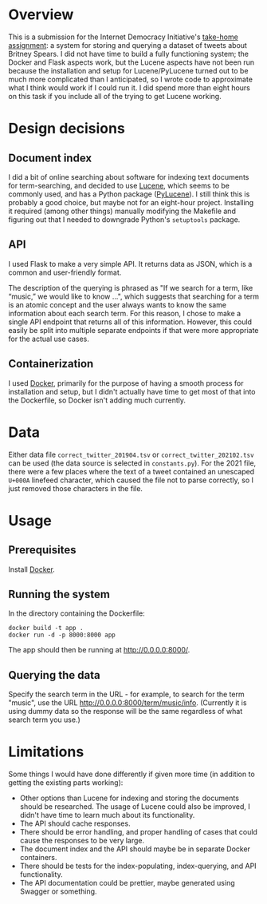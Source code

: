 # Overview

This is a submission for the Internet Democracy Initiative's [take-home assignment]([https://docs.google.com/document/d/1BGro-7cGty90IhFWNmV3EhxyBv3AWzJecIaoOoRcc5w/): a system for storing and querying a dataset of tweets about Britney Spears.  I did not have time to build a fully functioning system; the Docker and Flask aspects work, but the Lucene aspects have not been run because the installation and setup for Lucene/PyLucene turned out to be much more complicated than I anticipated, so I wrote code to approximate what I think would work if I could run it.  I did spend more than eight hours on this task if you include all of the trying to get Lucene working.


# Design decisions

## Document index

I did a bit of online searching about software for indexing text documents for term-searching, and decided to use [Lucene](https://lucene.apache.org/core/), which seems to be commonly used, and has a Python package ([PyLucene](https://lucene.apache.org/pylucene/features.html)).  I still think this is probably a good choice, but maybe not for an eight-hour project.  Installing it required (among other things) manually modifying the Makefile and figuring out that I needed to downgrade Python's `setuptools` package.

## API

I used Flask to make a very simple API.  It returns data as JSON, which is a common and user-friendly format.

The description of the querying is phrased as "If we search for a term, like “music,” we would like to know ...", which suggests that searching for a term is an atomic concept and the user always wants to know the same information about each search term.  For this reason, I chose to make a single API endpoint that returns all of this information.  However, this could easily be split into multiple separate endpoints if that were more appropriate for the actual use cases.

## Containerization

I used [Docker](https://docs.docker.com/guides/docker-overview/), primarily for the purpose of having a smooth process for installation and setup, but I didn't actually have time to get most of that into the Dockerfile, so Docker isn't adding much currently.


# Data

Either data file `correct_twitter_201904.tsv` or `correct_twitter_202102.tsv` can be used (the data source is selected in `constants.py`).  For the 2021 file, there were a few places where the text of a tweet contained an unescaped `U+000A` linefeed character, which caused the file not to parse correctly, so I just removed those characters in the file.


# Usage

## Prerequisites

Install [Docker](https://docs.docker.com/engine/install/).

## Running the system

In the directory containing the Dockerfile:

```
docker build -t app .
docker run -d -p 8000:8000 app
```

The app should then be running at http://0.0.0.0:8000/.

## Querying the data

Specify the search term in the URL - for example, to search for the term "music", use the URL http://0.0.0.0:8000/term/music/info.  (Currently it is using dummy data so the response will be the same regardless of what search term you use.)


# Limitations

Some things I would have done differently if given more time (in addition to getting the existing parts working):
- Other options than Lucene for indexing and storing the documents should be researched.  The usage of Lucene could also be improved, I didn't have time to learn much about its functionality.
- The API should cache responses.
- There should be error handling, and proper handling of cases that could cause the responses to be very large.
- The document index and the API should maybe be in separate Docker containers.
- There should be tests for the index-populating, index-querying, and API functionality.
- The API documentation could be prettier, maybe generated using Swagger or something.


